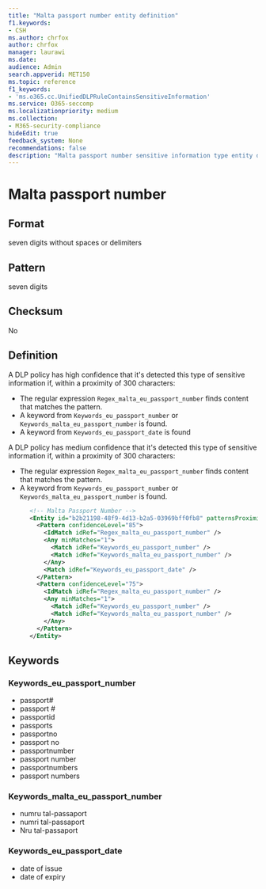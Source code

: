 ```yaml
---
title: "Malta passport number entity definition"
f1.keywords:
- CSH
ms.author: chrfox
author: chrfox
manager: laurawi
ms.date:
audience: Admin
search.appverid: MET150
ms.topic: reference
f1_keywords:
- 'ms.o365.cc.UnifiedDLPRuleContainsSensitiveInformation'
ms.service: O365-seccomp
ms.localizationpriority: medium
ms.collection:
- M365-security-compliance
hideEdit: true
feedback_system: None
recommendations: false
description: "Malta passport number sensitive information type entity definition."
---
```


# Malta passport number

## Format

seven digits without spaces or delimiters

## Pattern

seven digits

## Checksum

No

## Definition

A DLP policy has high confidence that it's detected this type of sensitive information if, within a proximity of 300 characters:

- The regular expression `Regex_malta_eu_passport_number` finds content that matches the pattern.
- A keyword from `Keywords_eu_passport_number` or `Keywords_malta_eu_passport_number` is found.
- A keyword from `Keywords_eu_passport_date` is found

A DLP policy has medium confidence that it's detected this type of sensitive information if, within a proximity of 300 characters:

- The regular expression `Regex_malta_eu_passport_number` finds content that matches the pattern.
- A keyword from `Keywords_eu_passport_number` or `Keywords_malta_eu_passport_number` is found.

```xml
      <!-- Malta Passport Number -->
      <Entity id="b2b21198-48f9-4d13-b2a5-03969bff0fb8" patternsProximity="300" recommendedConfidence="75">
        <Pattern confidenceLevel="85">
          <IdMatch idRef="Regex_malta_eu_passport_number" />
          <Any minMatches="1">
            <Match idRef="Keywords_eu_passport_number" />
            <Match idRef="Keywords_malta_eu_passport_number" />
          </Any>
          <Match idRef="Keywords_eu_passport_date" />
        </Pattern>
        <Pattern confidenceLevel="75">
          <IdMatch idRef="Regex_malta_eu_passport_number" />
          <Any minMatches="1">
            <Match idRef="Keywords_eu_passport_number" />
            <Match idRef="Keywords_malta_eu_passport_number" />
          </Any>
        </Pattern>
      </Entity>
```

## Keywords

### Keywords_eu_passport_number

- passport#
- passport #
- passportid
- passports
- passportno
- passport no
- passportnumber
- passport number
- passportnumbers
- passport numbers

### Keywords_malta_eu_passport_number

- numru tal-passaport
- numri tal-passaport
- Nru tal-passaport

### Keywords_eu_passport_date

- date of issue
- date of expiry